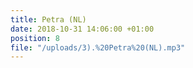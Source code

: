 ```yaml
---
title: Petra (NL)
date: 2018-10-31 14:06:00 +01:00
position: 8
file: "/uploads/3).%20Petra%20(NL).mp3"
---
```


